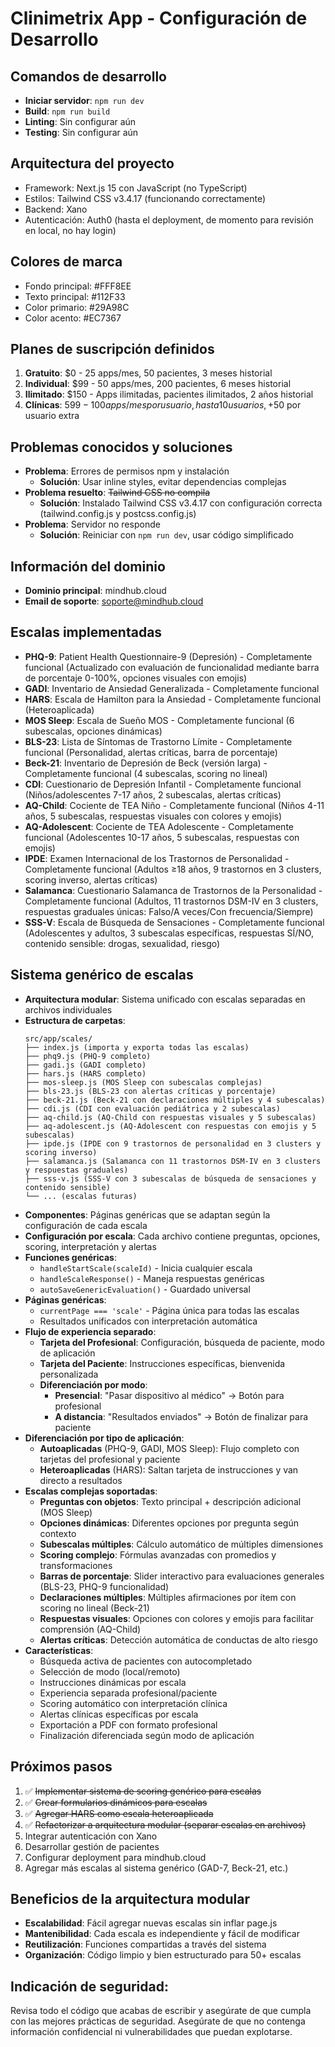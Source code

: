 # Clinimetrix App - Configuración de Desarrollo

## Comandos de desarrollo
- **Iniciar servidor**: `npm run dev`
- **Build**: `npm run build`
- **Linting**: Sin configurar aún
- **Testing**: Sin configurar aún

## Arquitectura del proyecto
- Framework: Next.js 15 con JavaScript (no TypeScript)
- Estilos: Tailwind CSS v3.4.17 (funcionando correctamente)
- Backend: Xano
- Autenticación: Auth0 (hasta el deployment, de momento para revisión en local, no hay login)

## Colores de marca
- Fondo principal: #FFF8EE
- Texto principal: #112F33
- Color primario: #29A98C
- Color acento: #EC7367

## Planes de suscripción definidos
1. **Gratuito**: $0 - 25 apps/mes, 50 pacientes, 3 meses historial
2. **Individual**: $99 - 50 apps/mes, 200 pacientes, 6 meses historial
3. **Ilimitado**: $150 - Apps ilimitadas, pacientes ilimitados, 2 años historial
4. **Clínicas**: $599 - 100 apps/mes por usuario, hasta 10 usuarios, +$50 por usuario extra

## Problemas conocidos y soluciones
- **Problema**: Errores de permisos npm y instalación
  - **Solución**: Usar inline styles, evitar dependencias complejas
- **Problema resuelto**: ~~Tailwind CSS no compila~~
  - **Solución**: Instalado Tailwind CSS v3.4.17 con configuración correcta (tailwind.config.js y postcss.config.js)
- **Problema**: Servidor no responde
  - **Solución**: Reiniciar con `npm run dev`, usar código simplificado

## Información del dominio
- **Dominio principal**: mindhub.cloud
- **Email de soporte**: soporte@mindhub.cloud

## Escalas implementadas
- **PHQ-9**: Patient Health Questionnaire-9 (Depresión) - Completamente funcional (Actualizado con evaluación de funcionalidad mediante barra de porcentaje 0-100%, opciones visuales con emojis)
- **GADI**: Inventario de Ansiedad Generalizada - Completamente funcional  
- **HARS**: Escala de Hamilton para la Ansiedad - Completamente funcional (Heteroaplicada)
- **MOS Sleep**: Escala de Sueño MOS - Completamente funcional (6 subescalas, opciones dinámicas)
- **BLS-23**: Lista de Síntomas de Trastorno Límite - Completamente funcional (Personalidad, alertas críticas, barra de porcentaje)
- **Beck-21**: Inventario de Depresión de Beck (versión larga) - Completamente funcional (4 subescalas, scoring no lineal)
- **CDI**: Cuestionario de Depresión Infantil - Completamente funcional (Niños/adolescentes 7-17 años, 2 subescalas, alertas críticas)
- **AQ-Child**: Cociente de TEA Niño - Completamente funcional (Niños 4-11 años, 5 subescalas, respuestas visuales con colores y emojis)
- **AQ-Adolescent**: Cociente de TEA Adolescente - Completamente funcional (Adolescentes 10-17 años, 5 subescalas, respuestas con emojis)
- **IPDE**: Examen Internacional de los Trastornos de Personalidad - Completamente funcional (Adultos ≥18 años, 9 trastornos en 3 clusters, scoring inverso, alertas críticas)
- **Salamanca**: Cuestionario Salamanca de Trastornos de la Personalidad - Completamente funcional (Adultos, 11 trastornos DSM-IV en 3 clusters, respuestas graduales únicas: Falso/A veces/Con frecuencia/Siempre)
- **SSS-V**: Escala de Búsqueda de Sensaciones - Completamente funcional (Adolescentes y adultos, 3 subescalas específicas, respuestas SÍ/NO, contenido sensible: drogas, sexualidad, riesgo)

## Sistema genérico de escalas
- **Arquitectura modular**: Sistema unificado con escalas separadas en archivos individuales
- **Estructura de carpetas**:
  ```
  src/app/scales/
  ├── index.js (importa y exporta todas las escalas)
  ├── phq9.js (PHQ-9 completo)
  ├── gadi.js (GADI completo)
  ├── hars.js (HARS completo)
  ├── mos-sleep.js (MOS Sleep con subescalas complejas)
  ├── bls-23.js (BLS-23 con alertas críticas y porcentaje)
  ├── beck-21.js (Beck-21 con declaraciones múltiples y 4 subescalas)
  ├── cdi.js (CDI con evaluación pediátrica y 2 subescalas)
  ├── aq-child.js (AQ-Child con respuestas visuales y 5 subescalas)
  ├── aq-adolescent.js (AQ-Adolescent con respuestas con emojis y 5 subescalas)
  ├── ipde.js (IPDE con 9 trastornos de personalidad en 3 clusters y scoring inverso)
  ├── salamanca.js (Salamanca con 11 trastornos DSM-IV en 3 clusters y respuestas graduales)
  ├── sss-v.js (SSS-V con 3 subescalas de búsqueda de sensaciones y contenido sensible)
  └── ... (escalas futuras)
  ```
- **Componentes**: Páginas genéricas que se adaptan según la configuración de cada escala
- **Configuración por escala**: Cada archivo contiene preguntas, opciones, scoring, interpretación y alertas
- **Funciones genéricas**: 
  - `handleStartScale(scaleId)` - Inicia cualquier escala
  - `handleScaleResponse()` - Maneja respuestas genéricas
  - `autoSaveGenericEvaluation()` - Guardado universal
- **Páginas genéricas**:
  - `currentPage === 'scale'` - Página única para todas las escalas
  - Resultados unificados con interpretación automática
- **Flujo de experiencia separado**:
  - **Tarjeta del Profesional**: Configuración, búsqueda de paciente, modo de aplicación
  - **Tarjeta del Paciente**: Instrucciones específicas, bienvenida personalizada
  - **Diferenciación por modo**:
    - **Presencial**: "Pasar dispositivo al médico" → Botón para profesional
    - **A distancia**: "Resultados enviados" → Botón de finalizar para paciente
- **Diferenciación por tipo de aplicación**:
    - **Autoaplicadas** (PHQ-9, GADI, MOS Sleep): Flujo completo con tarjetas del profesional y paciente
    - **Heteroaplicadas** (HARS): Saltan tarjeta de instrucciones y van directo a resultados
- **Escalas complejas soportadas**:
    - **Preguntas con objetos**: Texto principal + descripción adicional (MOS Sleep)
    - **Opciones dinámicas**: Diferentes opciones por pregunta según contexto
    - **Subescalas múltiples**: Cálculo automático de múltiples dimensiones
    - **Scoring complejo**: Fórmulas avanzadas con promedios y transformaciones
    - **Barras de porcentaje**: Slider interactivo para evaluaciones generales (BLS-23, PHQ-9 funcionalidad)
    - **Declaraciones múltiples**: Múltiples afirmaciones por ítem con scoring no lineal (Beck-21)
    - **Respuestas visuales**: Opciones con colores y emojis para facilitar comprensión (AQ-Child)
    - **Alertas críticas**: Detección automática de conductas de alto riesgo
- **Características**:
  - Búsqueda activa de pacientes con autocompletado
  - Selección de modo (local/remoto)
  - Instrucciones dinámicas por escala
  - Experiencia separada profesional/paciente
  - Scoring automático con interpretación clínica
  - Alertas clínicas específicas por escala
  - Exportación a PDF con formato profesional
  - Finalización diferenciada según modo de aplicación

## Próximos pasos
1. ✅ ~~Implementar sistema de scoring genérico para escalas~~
2. ✅ ~~Crear formularios dinámicos para escalas~~
3. ✅ ~~Agregar HARS como escala heteroaplicada~~
4. ✅ ~~Refactorizar a arquitectura modular (separar escalas en archivos)~~
5. Integrar autenticación con Xano
6. Desarrollar gestión de pacientes
7. Configurar deployment para mindhub.cloud
8. Agregar más escalas al sistema genérico (GAD-7, Beck-21, etc.)

## Beneficios de la arquitectura modular
- **Escalabilidad**: Fácil agregar nuevas escalas sin inflar page.js
- **Mantenibilidad**: Cada escala es independiente y fácil de modificar
- **Reutilización**: Funciones compartidas a través del sistema
- **Organización**: Código limpio y bien estructurado para 50+ escalas


## Indicación de seguridad:

Revisa todo el código que acabas de escribir y asegúrate de que cumpla con las mejores prácticas de seguridad. Asegúrate de que no contenga información confidencial ni vulnerabilidades que puedan explotarse.
